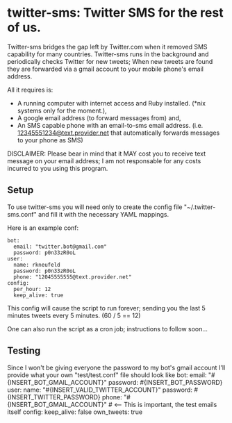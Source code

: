 twitter-sms: Twitter SMS for the rest of us.
=======================================

Twitter-sms bridges the gap left by Twitter.com when it removed SMS capability for many countries. Twitter-sms runs in the background and periodically checks Twitter for new tweets; When new tweets are found they are forwarded via a gmail account to your mobile phone's email address. 

All it requires is:
* A running computer with internet access and Ruby installed. (*nix systems only for the moment.),
* A google email address (to forward messages from) and,
* An SMS capable phone with an email-to-sms email address. (i.e. 12345551234@text.provider.net that automatically forwards messages to your phone as SMS)

DISCLAIMER: Please bear in mind that it MAY cost you to receive text message on your email address; I am not responsable for any costs incurred to you using this program.

Setup
-----
To use twitter-sms you will need only to create the config file "~/.twitter-sms.conf" and fill it with the necessary YAML mappings.

Here is an example conf:

    bot:
      email: "twitter.bot@gmail.com"
      password: p0n33zR0oL
    user:
      name: rkneufeld
      password: p0n33zR0oL
      phone: "12045555555@text.provider.net"
    config:
      per_hour: 12
      keep_alive: true

This config will cause the script to run forever; sending you the last 5 minutes tweets every 5 minutes. (60 / 5 == 12)

One can also run the script as a cron job; instructions to follow soon...

Testing
-------
Since I won't be giving everyone the password to my bot's gmail account I'll provide what your own "test/test.conf" file should look like
    bot:
      email: "#{INSERT_BOT_GMAIL_ACCOUNT}"
      password: #{INSERT_BOT_PASSWORD}
    user:
      name: "#{INSERT_VALID_TWITTER_ACCOUNT}" 
      password: #{INSERT_TWITTER_PASSWORD}
      phone: "#{INSERT_BOT_GMAIL_ACCOUNT}"         # <-- This is important, the test emails itself
    config:
      keep_alive: false
      own_tweets: true